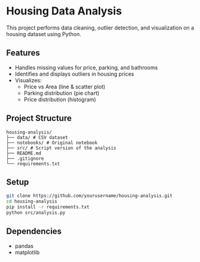 # Housing Data Analysis

This project performs data cleaning, outlier detection, and visualization on a housing dataset using Python.

## Features

- Handles missing values for price, parking, and bathrooms
- Identifies and displays outliers in housing prices
- Visualizes:
  - Price vs Area (line & scatter plot)
  - Parking distribution (pie chart)
  - Price distribution (histogram)

## Project Structure

```
housing-analysis/
├── data/ # CSV dataset
├── notebooks/ # Original notebook
├── src/ # Script version of the analysis
├── README.md
├── .gitignore
└── requirements.txt
```

## Setup

```bash
git clone https://github.com/yourusername/housing-analysis.git
cd housing-analysis
pip install -r requirements.txt
python src/analysis.py
```

## Dependencies

- pandas
- matplotlib
